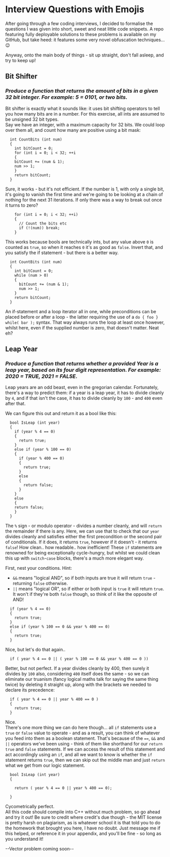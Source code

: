 # Interview Questions with Emojis
After going through a few coding interviews, I decided to formalise the questions I was given into short, sweet and neat little code snippets. A repo featuring fully deployable solutions to these problems is available on my GitHub, but take heed: it features some very novel obfuscation techniques... 😉  
  
Anyway, onto the main body of things - sit up straight, don't fall asleep, and try to keep up!  
  
## Bit Shifter
  
### _Produce a function that returns the amount of bits in a given 32 bit integer. For example: 5 = 0101, or two bits._
  
Bit shifter is exactly what it sounds like: it uses bit shifting operators to tell you how many bits are in a number. For this exercise, all ints are assumed to be unsigned 32 bit types.  
Say we have an integer, with a maximum capacity for 32 bits. We could loop over them all, and count how many are positive using a bit mask:  

```
  int CountBits (int num)  
  {  
    int bitCount = 0;  
    for (int i = 0; i < 32; ++i  
    {  
    bitCount += (num & 1);  
    num >> 1;  
    }  
    return bitCount;  
  }
```  
  
Sure, it works - but it's not efficient. If the number is 1, with only a single bit, it's going to vanish the first time and we're going to be looking at a chain of nothing for the next 31 iterations. If only there was a way to break out once it turns to zero?  
  
```
    for (int i = 0; i < 32; ++i)  
    {  
      // Count the bits etc  
      if (!(num)) break;  
    }
```  
   
This works because bools are technically ints, but any value above `0` is counted as `true`, so when it reaches `0` it's as good as `false`. Invert that, and you satisfy the if statement - but there is a better way.  
  
```
  int CountBits (int num)  
  {  
    int bitCount = 0;  
    while (num > 0)  
    {  
      bitCount += (num & 1);  
      num >> 1;  
    }  
    return bitCount;  
  }
```  
  
An if-statement and a loop iterator all in one, while preconditions can be placed before or after a loop - the latter requiring the use of a `do { foo } while( bar );` syntax. That way always runs the loop at least once however, whilst here, even if the supplied number is zero, that doesn't matter. Neat eh?  
  
## Leap Year
  
### _Produce a function that returns whether a provided Year is a leap year, based on its four digit representation. For example: 2020 = TRUE, 2021 = FALSE._
  
Leap years are an odd beast, even in the gregorian calendar. Fortunately, there's a way to predict them: if a year is a leap year, it has to divide cleanly by `4`, and if that isn't the case, it has to divide cleanly by `100` - and `400` even after that.
  
We can figure this out and return it as a bool like this:  
  
```
  bool IsLeap (int year)  
  {  
    if (year % 4 == 0)  
    {  
      return true;  
    }  
    else if (year % 100 == 0)  
    {  
      if (year % 400 == 0)  
      {  
        return true;  
      }  
      else  
      {  
        return false;  
      }  
    }  
    else  
    {  
    return false;  
    }  
  }
```  
  
The `%` sign - or modulo operator - divides a number cleanly, and will `return` the remainder if there is any. Here, we can use that to check that our `year` divides cleanly and satisfies either the first precondition or the second pair of conditionals. If it does, it returns `true`, however if it doesn't - it returns `false`!
How clean.. how readable.. how inefficient! These `if` statements are renowned for being exceptionally cycle-hungry, but whilst we could clean this up with `switch`-`case` blocks, there's a much more elegant way.   
  
First, nest your conditions. Hint:
   - `&&` means "logical AND", so if both inputs are true it will return `true` - returning `false` otherwise.   
   - `||` means "logical OR", so if either or both input is `true` it will return `true`. It won't if they're both `false` though, so think of it like the opposite of               
          AND!       
  
```
  if (year % 4 == 0)  
  {  
    return true;  
  }  
  else if (year % 100 == 0 && year % 400 == 0)  
  {  
    return true;  
  }  
```  
  
Nice, but let's do that again..
  
```  
  if ( year % 4 == 0 || ( year % 100 == 0 && year % 400 == 0 ))  
```  

Better, but not perfect. If a year divides cleanly by 400, then surely it divides by `100` also, considering `400` itself does the same - so we can eliminate our truanism (fancy logical maths talk for saying the same thing twice) by deleting it straight up, along with the brackets we needed to declare its precedence:   
  
```  
  if ( year % 4 == 0 || year % 400 == 0 )  
  {  
    return true;  
  }  
```  
  
Nice.  
There's one more thing we can do here though... all `if` statements use a `true` or `false` value to operate - and as a result, you can think of whatever you feed into them as a boolean statement. That's because of the `==`, `&&` and `||` operators we've been using - think of them like shorthand for our `return true` and `false` statements. If we can access the result of this statement and act accordingly using an `if`, and all we want to know is whether the `if` statement returns `true`, then we can skip out the middle man and just `return` what we get from our logic statement.   
  
```
  bool IsLeap (int year)  
  {  
  
    return ( year % 4 == 0 || year % 400 == 0);  
  
  }  
```

Cycometrically perfect.   
All this code should compile into C++ without much problem, so go ahead and try it out! Be sure to credit where credit's due though - the MIT license is pretty harsh on plagiarism, as is whatever school it is that told you to do the homework that brought you here, I have no doubt. Just message me if this helped, or reference it in your appendix, and you'll be fine - so long as you understand it!   
  
  
--Vector problem coming soon--
